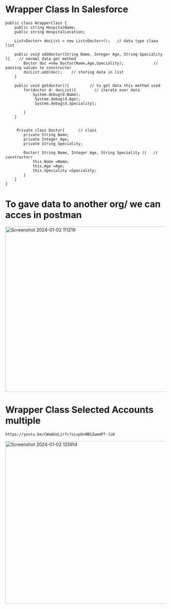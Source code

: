 
# Wrapper Class In Salesforce


```
public class WrapperClass {
    public string HospitalName;
    public string HospitalLocation;
    
    List<Doctor> docList = new List<Doctor>();   // data type claaa list
    
    public void adddoctor(String Name, Integer Age, String Speciality ){    // normal data get method
        Doctor doc =new Doctor(Name,Age,Speciality);             // passing values to constructor
        docList.add(doc);    // storing data in list
    }
    
    public void getdoctor(){         // to get data this method used
        for(doctor d: docList){        // iterate over data
            System.debug(d.Name);
             System.debug(d.Age);
             System.debug(d.Speciality);
            
        }
    }

   
     Private class Doctor{      // class 
        private String Name;
        private Integer Age;
        private String Speciality;
        
        Doctor( String Name, Integer Age, String Speciality ){   // constructorr
            this.Name =Name;
            this.Age =Age;
            this.Speciality =Speciality; 
        }
    }
}

```

# To gave data to another org/ we can acces in postman

<img width="518" alt="Screenshot 2024-01-02 111219" src="https://github.com/gaurravlokhande/Javascript-for-Salesforce-Developers-Lwc-Components-1.md/assets/119065314/41a8f01b-5347-46cb-9b30-8790942dc4f3">


# Wrapper Class Selected Accounts multiple
```
https://youtu.be/CWoAGoLjr7c?si=pQvNB5ZwemP7-JiW
```
<img width="510" alt="Screenshot 2024-01-02 125914" src="https://github.com/gaurravlokhande/Javascript-for-Salesforce-Developers-Lwc-Components-1.md/assets/119065314/26cf1200-15e3-4f46-8c3d-5050ab4c4255">


